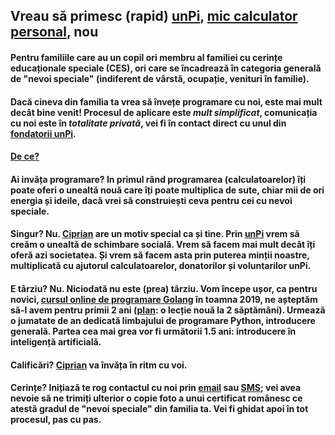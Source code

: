 ## Vreau să primesc (rapid) [unPi](https://www.unpi.ro/), [mic calculator personal](http://pc.unpi.ro/), nou

#### Pentru familiile care au un copil ori membru al familiei cu cerințe educaționale speciale (CES), ori care se încadrează în categoria generală de "nevoi speciale" (indiferent de vârstă, ocupație, venituri în familie).

#### Dacă cineva din familia ta vrea să învețe programare cu noi, este mai mult decât bine venit! Procesul de aplicare este _mult simplificat_, comunicația cu noi este în _totalitate privată_, vei fi în contact direct cu unul din [fondatorii unPi](https://start.unpi.ro/ong/echipa/).

#### [De ce?](http://dece.unpi.ro/)

#### **Ai invăța programare?** In primul rând programarea (calculatoarelor) îți poate oferi o unealtă nouă care îți poate multiplica de sute, chiar mii de ori energia și ideile, dacă vrei să construiești ceva pentru cei cu nevoi speciale.

#### **Singur?** Nu. [Ciprian](https://www.unpi.ro/ong/echipa/) are un motiv special ca și tine. Prin [unPi](https://www.unpi.ro/) vrem să creăm o unealtă de schimbare socială. Vrem să facem mai mult decât îți oferă azi societatea. Și vrem să facem asta prin puterea minții noastre, multiplicată cu ajutorul calculatoarelor, donatorilor și voluntarilor unPi.

#### **E târziu?** Nu. Niciodată nu este (prea) târziu. Vom începe ușor, ca pentru novici, [cursul online de programare Golang](https://go.unpi.ro/) în toamna 2019, ne așteptăm să-l avem pentru primii 2 ani ([plan](http://plan.unpi.ro/): o lecție nouă la 2 săptămâni). Urmează o jumatate de an dedicată limbajului de programare Python, introducere generală. Partea cea mai grea vor fi următorii 1.5 ani: introducere în inteligență artificială.

#### **Calificări?** [Ciprian](https://www.linkedin.com/in/ciprian-manea/) va învăța în ritm cu voi.

#### **Cerințe?** Inițiază te rog contactul cu noi prin [email](mailto:rapid@unpi.ro?subject=Vreau%20unPi) sau [SMS](tel:+358406640059); vei avea nevoie să ne trimiți ulterior o copie foto a unui certificat românesc ce atestă gradul de "nevoi speciale" din familia ta. Vei fi ghidat apoi în tot procesul, pas cu pas.
